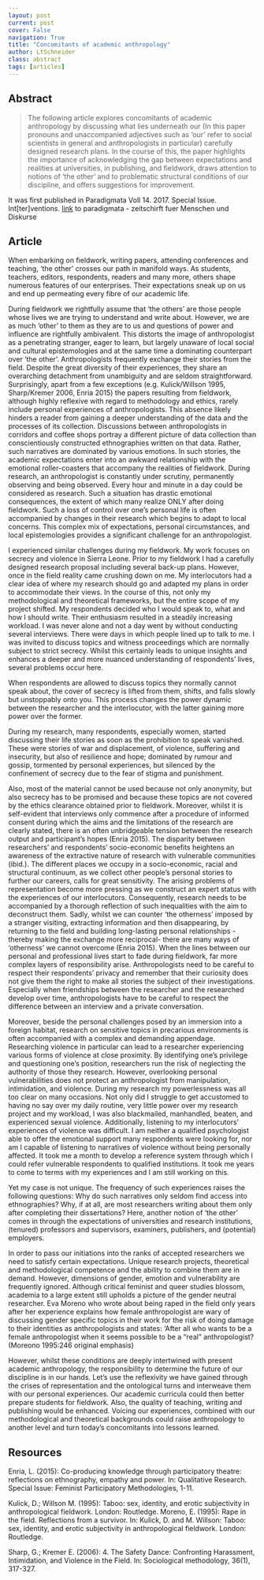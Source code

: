 ```yaml
---
layout: post
current: post
cover: False
navigation: True
title: "Concomitants of academic anthropology"
author: LtSchneider
class: abstract
tags: [articles]
---
```

## Abstract
>  The following article explores concomitants of academic anthropology by discussing what lies underneath our (In this paper pronouns and unaccompanied adjectives such as ‘our’ refer to social scientists in general and anthropologists in particular) carefully designed research plans. In the course of this, the paper highlights the importance of acknowledging the gap between expectations and realities at universities, in publishing, and fieldwork, draws attention to notions of ‘the other’ and to problematic structural conditions of our discipline, and offers suggestions for improvement.

It was first published in Paradigmata Voll 14. 2017. Special Issue. Int[ter]ventions. [link](http://www.paradigmata.at/paradigmata/index.php) to paradigmata - zeitschirft fuer Menschen und Diskurse

## Article


When embarking on fieldwork, writing papers, attending conferences and teaching, ‘the other’ crosses our path in manifold ways. As students, teachers, editors, respondents, readers and many more, others shape numerous features of our enterprises. Their expectations sneak up on us and end up permeating every fibre of our academic life.


During fieldwork we rightfully assume that ‘the others’ are those people whose lives we are trying to understand and write about. However, we are as much ‘other’ to them as they are to us and questions of power and influence are rightfully ambivalent. This distorts the image of anthropologist as a penetrating stranger, eager to learn, but largely unaware of local social and cultural epistemologies and at the same time a dominating counterpart over ‘the other’. Anthropologists frequently exchange their stories from the field. Despite the great diversity of their experiences, they share an overarching detachment from unambiguity and are seldom straightforward. Surprisingly, apart from a few exceptions (e.g. Kulick/Willson 1995, Sharp/Kremer 2006, Enria 2015) the papers resulting from fieldwork, although highly reflexive with regard to methodology and ethics, rarely include personal experiences of anthropologists. This absence likely hinders a reader from gaining a deeper understanding of the data and the processes of its collection. Discussions between anthropologists in corridors and coffee shops portray a different picture of data collection than conscientiously constructed ethnographies written on that data. Rather, such narratives are dominated by various emotions. In such stories, the academic expectations enter into an awkward relationship with the emotional roller-coasters that accompany the realities of fieldwork. During research, an anthropologist is constantly under scrutiny, permanently observing and being observed. Every hour and minute in a day could be considered as research. Such a situation has drastic emotional consequences, the extent of which many realize ONLY after doing fieldwork. Such a loss of control over one’s personal life is often accompanied by changes in their research which begins to adapt to local concerns. This complex mix of expectations, personal circumstances, and local epistemologies provides a significant challenge for an anthropologist.

 
I experienced similar challenges during my fieldwork. My work focuses on secrecy and violence in Sierra Leone. Prior to my fieldwork I had a carefully designed research proposal including several back-up plans. However, once in the field reality came crushing down on me. My interlocutors had a clear idea of where my research should go and adapted my plans in order to accommodate their views. In the course of this, not only my methodological and theoretical frameworks, but the entire scope of my project shifted. My respondents decided who I would speak to, what and how I should write. Their enthusiasm resulted in a steadily increasing workload. I was never alone and not a day went by without conducting several interviews. There were days in which people lined up to talk to me. I was invited to discuss topics and witness proceedings which are normally subject to strict secrecy. Whilst this certainly leads to unique insights and enhances a deeper and more nuanced understanding of respondents’ lives, several problems occur here.


When respondents are allowed to discuss topics they normally cannot speak about, the cover of secrecy is lifted from them, shifts, and falls slowly but unstoppably onto you. This process changes the power dynamic between the researcher and the interlocutor, with the latter gaining more power over the former. 


During my research, many respondents, especially women, started discussing their life stories as soon as the prohibition to speak vanished. These were stories of war and displacement, of violence, suffering and insecurity, but also of resilience and hope; dominated by rumour and gossip, tormented by personal experiences, but silenced by the confinement of secrecy due to the fear of stigma and punishment. 


Also, most of the material cannot be used because not only anonymity, but also secrecy has to be promised and because these topics are not covered by the ethics clearance obtained prior to fieldwork. Moreover, whilst it is self-evident that interviews only commence after a procedure of informed consent during which the aims and the limitations of the research are clearly stated, there is an often unbridgeable tension between the research output and participant’s hopes (Enria 2015). The disparity between researchers’ and respondents’ socio-economic benefits heightens an awareness of the extractive nature of research with vulnerable communities (ibid.). The different places we occupy in a socio-economic, racial and structural continuum, as we collect other people’s personal stories to further our careers, calls for great sensitivity. The arising problems of representation become more pressing as we construct an expert status with the experiences of our interlocutors. Consequently, research needs to be accompanied by a thorough reflection of such inequalities with the aim to deconstruct them. Sadly, whilst we can counter ‘the otherness’ imposed by a stranger visiting, extracting information and then disappearing, by returning to the field and building long-lasting personal relationships - thereby making the exchange more reciprocal- there are many ways of ‘otherness’ we cannot overcome (Enria 2015). When the lines between our personal and professional lives start to fade during fieldwork, far more complex layers of responsibility arise. Anthropologists need to be careful to respect their respondents’ privacy and remember that their curiosity does not give them the right to make all stories the subject of their investigations. Especially when friendships between the researcher and the researched develop over time, anthropologists have to be careful to respect the difference between an interview and a private conversation.


Moreover, beside the personal challenges posed by an immersion into a foreign habitat, research on sensitive topics in precarious environments is often accompanied with a complex and demanding appendage. Researching violence in particular can lead to a researcher experiencing various forms of violence at close proximity. By identifying one’s privilege and questioning one’s position, researchers run the risk of neglecting the authority of those they research. However, overlooking personal vulnerabilities does not protect an anthropologist from manipulation, intimidation, and violence. During my research my powerlessness was all too clear on many occasions. Not only did I struggle to get accustomed to having no say over my daily routine, very little power over my research project and my workload, I was also blackmailed, manhandled, beaten, and experienced sexual violence. Additionally, listening to my interlocutors’ experiences of violence was difficult. I am neither a qualified psychologist able to offer the emotional support many respondents were looking for, nor am I capable of listening to narratives of violence without being personally affected. It took me a month to develop a reference system through which I could refer vulnerable respondents to qualified institutions. It took me years to come to terms with my experiences and I am still working on this.


Yet my case is not unique. The frequency of such experiences raises the following questions: Why do such narratives only seldom find access into ethnographies? Why, if at all, are most researchers writing about them only after completing their dissertations? Here, another notion of ‘the other’ comes in through the expectations of universities and research institutions, (tenured) professors and supervisors, examiners, publishers, and (potential) employers. 


In order to pass our initiations into the ranks of accepted researchers we need to satisfy certain expectations. Unique research projects, theoretical and methodological competence and the ability to combine them are in demand. However, dimensions of gender, emotion and vulnerability are frequently ignored. Although critical feminist and queer studies blossom, academia to a large extent still upholds a picture of the gender neutral researcher. Eva Moreno who wrote about being raped in the field only years after her experience explains how female anthropologist are wary of discussing gender specific topics in their work for the risk of doing damage to their identities as anthropologists and states: ‘After all who wants to be a female anthropologist when it seems possible to be a “real” anthropologist? (Moreono 1995:246 original emphasis)


However, whilst these conditions are deeply intertwined with present academic anthropology, the responsibility to determine the future of our discipline is in our hands. Let’s use the reflexivity we have gained through the crises of representation and the ontological turns and interweave them with our personal experiences. Our academic curricula could then better prepare students for fieldwork. Also, the quality of teaching, writing and publishing would be enhanced. Voicing our experiences, combined with our methodological and theoretical backgrounds could raise anthropology to another level and turn today’s concomitants into lessons learned.

## Resources

Enria, L. (2015): Co-producing knowledge through participatory theatre: reflections on ethnography, empathy and power. In: Qualitative Research. Special Issue: Feminist Participatory Methodologies, 1-11.
	
Kulick, D.; Willson M. (1995): Taboo: sex, identity, and erotic subjectivity in anthropological fieldwork. London: Routledge.
Moreno, E. (1995): Rape in the field. Reflections from a survivor. In: Kulick, D. and M. Willson: Taboo: sex, identity, and erotic subjectivity in anthropological fieldwork. London: Routledge.
	
Sharp, G.; Kremer E. (2006): 4. The Safety Dance: Confronting Harassment, Intimidation, and Violence in the Field. In: Sociological methodology, 36(1), 317-327.
 



